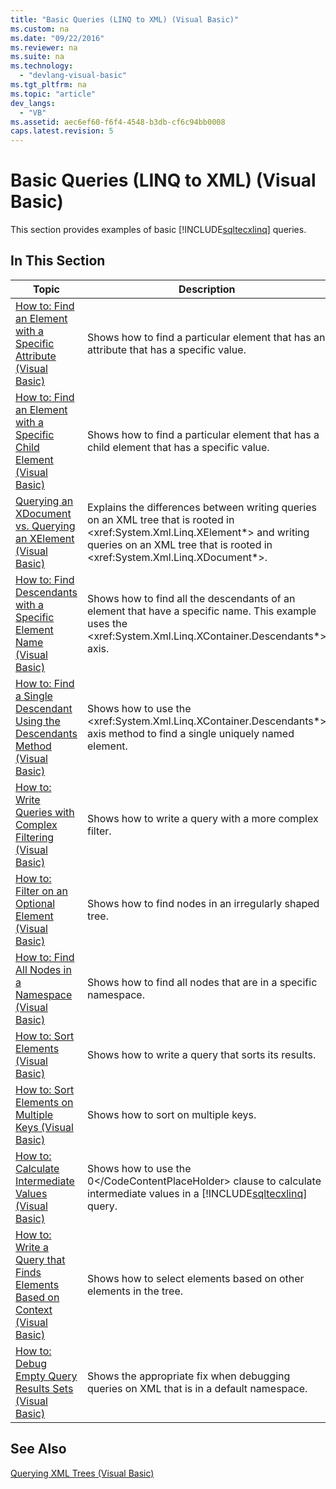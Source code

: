 ```yaml
---
title: "Basic Queries (LINQ to XML) (Visual Basic)"
ms.custom: na
ms.date: "09/22/2016"
ms.reviewer: na
ms.suite: na
ms.technology: 
  - "devlang-visual-basic"
ms.tgt_pltfrm: na
ms.topic: "article"
dev_langs: 
  - "VB"
ms.assetid: aec6ef60-f6f4-4548-b3db-cf6c94bb0008
caps.latest.revision: 5
---
```

# Basic Queries (LINQ to XML) (Visual Basic)
This section provides examples of basic [!INCLUDE[sqltecxlinq](../vs140/includes/sqltecxlinq_md.md)] queries.  
  
## In This Section  
  
|Topic|Description|  
|-----------|-----------------|  
|[How to: Find an Element with a Specific Attribute (Visual Basic)](../vs140/how-to--find-an-element-with-a-specific-attribute--visual-basic-.md)|Shows how to find a particular element that has an attribute that has a specific value.|  
|[How to: Find an Element with a Specific Child Element (Visual Basic)](../vs140/how-to--find-an-element-with-a-specific-child-element--visual-basic-.md)|Shows how to find a particular element that has a child element that has a specific value.|  
|[Querying an XDocument vs. Querying an XElement (Visual Basic)](../vs140/querying-an-xdocument-vs.-querying-an-xelement--visual-basic-.md)|Explains the differences between writing queries on an XML tree that is rooted in \<xref:System.Xml.Linq.XElement*> and writing queries on an XML tree that is rooted in \<xref:System.Xml.Linq.XDocument*>.|  
|[How to: Find Descendants with a Specific Element Name (Visual Basic)](../vs140/how-to--find-descendants-with-a-specific-element-name--visual-basic-.md)|Shows how to find all the descendants of an element that have a specific name. This example uses the \<xref:System.Xml.Linq.XContainer.Descendants*> axis.|  
|[How to: Find a Single Descendant Using the Descendants Method (Visual Basic)](../vs140/how-to--find-a-single-descendant-using-the-descendants-method--visual-basic-.md)|Shows how to use the \<xref:System.Xml.Linq.XContainer.Descendants*> axis method to find a single uniquely named element.|  
|[How to: Write Queries with Complex Filtering (Visual Basic)](../vs140/how-to--write-queries-with-complex-filtering--visual-basic-.md)|Shows how to write a query with a more complex filter.|  
|[How to: Filter on an Optional Element (Visual Basic)](../vs140/how-to--filter-on-an-optional-element--visual-basic-.md)|Shows how to find nodes in an irregularly shaped tree.|  
|[How to: Find All Nodes in a Namespace (Visual Basic)](../vs140/how-to--find-all-nodes-in-a-namespace--visual-basic-.md)|Shows how to find all nodes that are in a specific namespace.|  
|[How to: Sort Elements (Visual Basic)](../vs140/how-to--sort-elements--visual-basic-.md)|Shows how to write a query that sorts its results.|  
|[How to: Sort Elements on Multiple Keys (Visual Basic)](../vs140/how-to--sort-elements-on-multiple-keys--visual-basic-.md)|Shows how to sort on multiple keys.|  
|[How to: Calculate Intermediate Values (Visual Basic)](../vs140/how-to--calculate-intermediate-values--visual-basic-.md)|Shows how to use the <CodeContentPlaceHolder>0\</CodeContentPlaceHolder> clause to calculate intermediate values in a [!INCLUDE[sqltecxlinq](../vs140/includes/sqltecxlinq_md.md)] query.|  
|[How to: Write a Query that Finds Elements Based on Context (Visual Basic)](../vs140/how-to--write-a-query-that-finds-elements-based-on-context--visual-basic-.md)|Shows how to select elements based on other elements in the tree.|  
|[How to: Debug Empty Query Results Sets (Visual Basic)](../vs140/how-to--debug-empty-query-results-sets--visual-basic-.md)|Shows the appropriate fix when debugging queries on XML that is in a default namespace.|  
  
## See Also  
 [Querying XML Trees (Visual Basic)](../vs140/querying-xml-trees--visual-basic-.md)